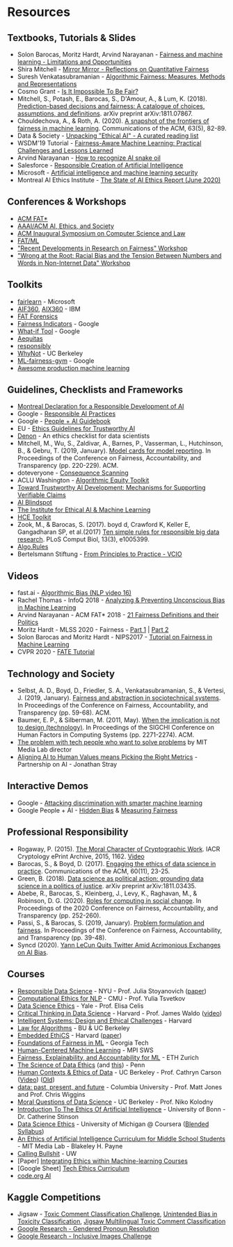 # Resources

## Textbooks, Tutorials & Slides

- Solon Barocas, Moritz Hardt, Arvind Narayanan - [Fairness and machine learning - Limitations and Opportunities](https://fairmlbook.org)
- Shira Mitchell - [Mirror Mirror - Reflections on Quantitative Fairness](https://shiraamitchell.github.io/fairness/)
-  Suresh Venkatasubramanian - [Algorithmic Fairness: Measures, Methods and Representations](http://www.cs.utah.edu/~suresh/static/files/tutorial.pdf)
- Cosmo Grant - [Is It Impossible To Be Fair?](https://3milychu.github.io/algorithmic-fairness/)
- Mitchell, S., Potash, E., Barocas, S., D'Amour, A., & Lum, K. (2018). [Prediction-based decisions and fairness: A catalogue of choices, assumptions, and definitions](https://arxiv.org/pdf/1811.07867.pdf). arXiv preprint arXiv:1811.07867.
- Chouldechova, A., & Roth, A. (2020). [A snapshot of the frontiers of fairness in machine learning](https://cacm.acm.org/magazines/2020/5/244336-a-snapshot-of-the-frontiers-of-fairness-in-machine-learning/fulltext). Communications of the ACM, 63(5), 82-89.
- Data & Society - [Unpacking "Ethical AI" - A curated reading list](https://points.datasociety.net/unpacking-ethical-ai-b770b964c236)
- WSDM'19 Tutorial - [Fairness-Aware Machine Learning: Practical Challenges and Lessons Learned](https://sites.google.com/view/wsdm19-fairness-tutorial)
- Arvind Narayanan - [How to recognize AI snake oil](https://www.cs.princeton.edu/~arvindn/talks/MIT-STS-AI-snakeoil.pdf)
- Salesforce - [Responsible Creation of Artificial Intelligence](https://trailhead.salesforce.com/en/content/learn/modules/responsible-creation-of-artificial-intelligence)
- Microsoft - [Artificial intelligence and machine learning security
](https://docs.microsoft.com/en-us/security/engineering/)
- Montreal AI Ethics Institute - [The State of AI Ethics Report (June 2020)](https://montrealethics.ai/the-state-of-ai-ethics-report-june-2020/)

## Conferences & Workshops

- [ACM FAT*](https://fatconference.org)
- [AAAI/ACM AI, Ethics, and Society](https://www.aies-conference.com/)
- [ACM Inaugural Symposium on Computer Science and Law](https://computersciencelaw.org/)
- [FAT/ML](https://www.fatml.org)
- ["Recent Developments in Research on Fairness" Workshop](https://simons.berkeley.edu/workshops/fairness-workshop-2)
- ["Wrong at the Root: Racial Bias and the Tension Between Numbers and Words in Non-Internet Data" Workshop](https://simons.berkeley.edu/workshops/fairness-workshop-1)

## Toolkits

- [fairlearn](https://github.com/fairlearn/fairlearn) - Microsoft
- [AIF360](https://aif360.mybluemix.net/), [AIX360](https://aix360.mybluemix.net/) - IBM
- [FAT Forensics](https://fat-forensics.org/)
- [Fairness Indicators](https://github.com/tensorflow/fairness-indicators) - Google
- [What-if Tool](https://pair-code.github.io/what-if-tool/) - Google
- [Aequitas](https://dsapp.uchicago.edu/projects/aequitas/)
- [responsibly](http://docs.responsibly.ai/)
- [WhyNot](https://github.com/zykls/whynot) - UC Berkeley
- [ML-fairness-gym](https://github.com/google/ml-fairness-gym) - Google
- [Awesome production machine learning](https://github.com/EthicalML/awesome-production-machine-learning)

## Guidelines, Checklists and Frameworks

- [Montreal Declaration for a Responsible Development of AI](https://www.montrealdeclaration-responsibleai.com/)
- Google - [Responsible AI Practices](https://ai.google/responsibilities/responsible-ai-practices/)
- Google - [People + AI Guidebook](https://pair.withgoogle.com/)
- EU - [Ethics Guidelines for Trustworthy AI](https://ec.europa.eu/digital-single-market/en/news/ethics-guidelines-trustworthy-ai)
- [Denon](http://deon.drivendata.org/) - An ethics checklist for data scientists
- Mitchell, M., Wu, S., Zaldivar, A., Barnes, P., Vasserman, L., Hutchinson, B., & Gebru, T. (2019, January). [Model cards for model reporting](https://arxiv.org/pdf/1810.03993.pdf). In Proceedings of the Conference on Fairness, Accountability, and Transparency (pp. 220-229). ACM.
- doteveryone - [Consequence Scanning](https://www.doteveryone.org.uk/project/consequence-scanning/)
- ACLU Washington - [Algorithmic Equity Toolkit](https://www.aclu-wa.org/AEKit)
- [Toward Trustworthy AI Development: Mechanisms for Supporting Verifiable Claims](https://arxiv.org/abs/2004.07213)
- [AI Blindspot](http://aiblindspot.media.mit.edu/)
- [The Institute for Ethical AI & Machine Learning](https://ethical.institute)
- [HCE Toolkit](https://data.berkeley.edu/hce-toolkit)
- Zook, M., & Barocas, S. (2017). boyd d, Crawford K, Keller E, Gangadharan SP, et al.(2017) [Ten simple rules for responsible big data research](https://journals.plos.org/ploscompbiol/article?id=10.1371/journal.pcbi.1005399). PLoS Comput Biol, 13(3), e1005399.
- [Algo.Rules](https://algorules.org/en/home)
- Bertelsmann Stiftung - [From Principles to Practice - VCIO](https://algorules.org/fileadmin/files/alg/From_Principles_to_Practice.pdf)

## Videos

- fast.ai - [Algorithmic Bias (NLP video 16)](https://youtu.be/pThqge9QDn8)
- Rachel Thomas - InfoQ 2018 - [Analyzing & Preventing Unconscious Bias in Machine Learning](https://www.infoq.com/presentations/unconscious-bias-machine-learning/)
- Arvind Narayanan - ACM FAT* 2018 - [21 Fairness Definitions and their Politics](https://fairmlbook.org/tutorial2.html)
- Moritz Hardt - MLSS 2020 - Fairness - [Part 1](https://youtu.be/Igq_S_7IfOU) | [Part 2](https://youtu.be/9oNVFQ9llPc)
- Solon Barocas and Moritz Hardt - NIPS2017 - [Tutorial on Fairness in Machine Learning](https://fairmlbook.org/tutorial1.html)
- CVPR 2020 - [FATE Tutorial](https://youtu.be/-xGvcDzvi7Q)

## Technology and Society

- Selbst, A. D., Boyd, D., Friedler, S. A., Venkatasubramanian, S., & Vertesi, J. (2019, January). [Fairness and abstraction in sociotechnical systems](http://friedler.net/papers/sts_fat2019.pdf). In Proceedings of the Conference on Fairness, Accountability, and Transparency (pp. 59-68). ACM.
- Baumer, E. P., & Silberman, M. (2011, May). [When the implication is not to design (technology)](https://www.ics.uci.edu/~djp3/classes/2011_01_INF134/papers/impl9-rev.pdf). In Proceedings of the SIGCHI Conference on Human Factors in Computing Systems (pp. 2271-2274). ACM.
- [The problem with tech people who want to solve problems](https://www.vox.com/recode/2019/6/26/18758776/joi-ito-mit-media-lab-resisting-reduction-exorcist-kara-swisher-recode-decode-podcast-interview) by MIT Media Lab director
- [Aligning AI to Human Values means Picking the Right Metrics](https://medium.com/@PartnershipAI/aligning-ai-to-human-values-means-picking-the-right-metrics-855859e6f047) - Partnership on AI - Jonathan Stray

## Interactive Demos

- Google - [Attacking discrimination with smarter machine learning](https://research.google.com/bigpicture/attacking-discrimination-in-ml/)
- Google People + AI - [Hidden Bias](https://pair.withgoogle.com/explorables/hidden-bias/) & [Measuring Fairness](https://pair.withgoogle.com/explorables/measuring-fairness/)

## Professional Responsibility

- Rogaway, P. (2015). [The Moral Character of Cryptographic Work](https://cseweb.ucsd.edu/~dstefan/cse227-spring19/papers/moral-en.pdf). IACR Cryptology ePrint Archive, 2015, 1162. [Video](https://youtu.be/F-XebcVSyJw)
- Barocas, S., & Boyd, D. (2017). [Engaging the ethics of data science in practice](https://cacm.acm.org/magazines/2017/11/222176-engaging-the-ethics-of-data-science-in-practice/fulltext). Communications of the ACM, 60(11), 23-25.
- Green, B. (2018). [Data science as political action: grounding data science in a politics of justice](https://arxiv.org/pdf/1811.03435.pdf). arXiv preprint arXiv:1811.03435.
- Abebe, R., Barocas, S., Kleinberg, J., Levy, K., Raghavan, M., & Robinson, D. G. (2020). [Roles for computing in social change](https://dl.acm.org/doi/pdf/10.1145/3351095.3372871?casa_token=MRa0S9M9gNwAAAAA:hrz7NgIa55il9eDC-2YlUOV_sElCDwEyMeP3MH0HFK6PULF2zSppubKB_O_NKLya8edxUuB38_dIZg). In Proceedings of the 2020 Conference on Fairness, Accountability, and Transparency (pp. 252-260).
- Passi, S., & Barocas, S. (2019, January). [Problem formulation and fairness](https://dl.acm.org/doi/pdf/10.1145/3287560.3287567?casa_token=RuHlpdgD2KsAAAAA:mp1-wwNI8GqGoUpcvcBS62B8MfyaFfFtLPTg8LmjUm3SGR0opT9IXi1G548PR-lFrXw6Z3L7p9Ijag). In Proceedings of the Conference on Fairness, Accountability, and Transparency (pp. 39-48).
- Syncd (2020). [Yann LeCun Quits Twitter Amid Acrimonious Exchanges on AI Bias](https://syncedreview.com/2020/06/30/yann-lecun-quits-twitter-amid-acrimonious-exchanges-on-ai-bias/?fbclid=IwAR35jA6NFjHNWQJ6mQBsBNfichfvhj7D39OdnQXj9pB_h73Pqw-B4_HFVfA).

## Courses

- [Responsible Data Science](https://dataresponsibly.github.io/courses/spring19/) - NYU - Prof. Julia Stoyanovich ([paper](https://arxiv.org/pdf/1912.10564.pdf))
- [Computational Ethics for NLP](http://demo.clab.cs.cmu.edu/ethical_nlp/) - CMU - Prof. Yulia Tsvetkov
- [Data Science Ethics](https://datascienceethics.org) - Yale - Prof. Elisa Celis
- [Critical Thinking in Data Science](https://locator.tlt.harvard.edu/course/colgsas-207093/2019/spring/14577) - Harvard - Prof. James Waldo ([video](https://youtu.be/PDYGjDYTY1o))
- [Intelligent Systems: Design and Ethical Challenges](https://locator.tlt.harvard.edu/course/colgsas-160419/2019/spring/20399) - Harvard
- [Law for Algorithms](http://aloni.net/lfa) - BU & UC Berkeley
- [Embedded EthiCS](https://embeddedethics.seas.harvard.edu/) - Harvard ([paper](https://arxiv.org/pdf/1808.05686.pdf))
- [Foundations of Fairness in ML](http://jamiemorgenstern.com/teaching/f18-fairml/) - Georgia Tech
- [Human-Centered Machine Learning](http://courses.mpi-sws.org/hcml-ws18/) - MPI SWS
- [Fairness, Explainability, and Accountability for ML](https://las.inf.ethz.ch/teaching/feaml-s19) - ETH Zurich
- [The Science of Data Ethics](https://www.seas.upenn.edu/~cis399/index.html) (and [this](https://www.cis.upenn.edu/~mkearns/teaching/SDE/ScienceDataEthics.pdf)) - Penn
- [Human Contexts & Ethics of Data](https://data.berkeley.edu/hce
) - UC Berkeley - Prof. Cathryn Carson ([Video](https://www.youtube.com/watch?v=vmmrdr-T1K0&feature=youtu.be)) ([Old](https://hce-sts.org/))
- [data: past, present, and future](https://data-ppf.github.io/) - Columbia University - Prof. Matt Jones and Prof. Chris Wiggins
- [Moral Questions of Data Science](https://bcourses.berkeley.edu/courses/1477033) - UC Berkeley - Prof. Niko Kolodny
- [Introduction To The Ethics Of Artificial Intelligence](https://www.catherinestinson.ca/Files/Teaching/Syllabus_Ethics_AI.pdf) - University of Bonn - Dr. Catherine Stinson
- [Data Science Ethics](https://www.coursera.org/learn/data-science-ethics) - University of Michigan @ Coursera ([Blended Syllabus](http://www-personal.umich.edu/~csandvig/SIADS%20503%20Data%20Science%20Ethics%20--%20Syllabus.pdf))
- [An Ethics of Artificial Intelligence Curriculum for Middle School Students](https://docs.google.com/document/d/1e9wx9oBg7CR0s5O7YnYHVmX7H7pnITfoDxNdrSGkp60/view#heading=h.lj79p5m41lr3) - MIT Media Lab - Blakeley H. Payne
- [Calling Bullshit](https://callingbullshit.org/) - UW
- [Paper] [Integrating Ethics within Machine-learning Courses](https://dl.acm.org/citation.cfm?id=3341164)
- [Google Sheet] [Tech Ethics Curriculum](https://docs.google.com/spreadsheets/d/1jWIrA8jHz5fYAW4h9CkUD8gKS5V98PDJDymRf8d9vKI/edit#gid=0)
- [code.org AI](https://code.org/oceans)

## Kaggle Competitions

- Jigsaw - [Toxic Comment Classification Challenge](https://www.kaggle.com/c/jigsaw-toxic-comment-classification-challenge), [Unintended Bias in Toxicity Classification](https://www.kaggle.com/c/jigsaw-unintended-bias-in-toxicity-classification), [Jigsaw Multilingual Toxic Comment Classification
](https://www.kaggle.com/c/jigsaw-multilingual-toxic-comment-classification)
- [Google Research - Gendered Pronoun Resolution](https://www.kaggle.com/c/gendered-pronoun-resolution)
- [Google Research - Inclusive Images Challenge](https://www.kaggle.com/c/inclusive-images-challenge)

